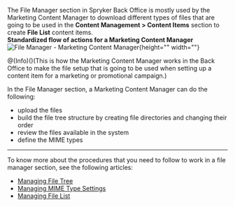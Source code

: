 The File Manager section in Spryker Back Office is mostly used by the Marketing Content Manager to download different types of files that are going to be used in the **Content Management > Content Items** section to create **File List** content items.
</br>**Standardized flow of actions for a Marketing Content Manager**
![File Manager - Marketing Content Manager](https://spryker.s3.eu-central-1.amazonaws.com/docs/User+Guides/Back+Office+User+Guides/File+Manager/file-manager-section.png){height="" width=""}

@(Info)()(This is how the Marketing Content Manager works in the Back Office to make the file setup that is going to be used when setting up a content item for a marketing or promotional campaign.)

In the File Manager section, a Marketing Content Manager can do the following:

* upload the files
* build the file tree structure by creating file directories and changing their order
* review the files available in the system
* define the MIME types
***
To know more about the procedures that you need to follow to work in a file manager section, see the following articles:
* [Managing File Tree](https://documentation.spryker.com/v4/docs/managing-file-tree)
* [Managing MIME Type Settings](https://documentation.spryker.com/v4/docs/managing-mime-type-settings)
* [Managing File List](https://documentation.spryker.com/v4/docs/managing-file-list)